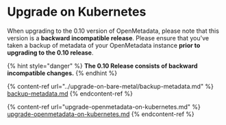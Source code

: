 # Upgrade on Kubernetes

When upgrading to the 0.10 version of OpenMetadata, please note that this version is a **backward incompatible release**. Please ensure that you've taken a backup of metadata of your OpenMetadata instance **prior to upgrading to the 0.10 release**.

{% hint style="danger" %}
**The 0.10 Release consists of backward incompatible changes.**
{% endhint %}

{% content-ref url="../upgrade-on-bare-metal/backup-metadata.md" %}
[backup-metadata.md](../upgrade-on-bare-metal/backup-metadata.md)
{% endcontent-ref %}

{% content-ref url="upgrade-openmetadata-on-kubernetes.md" %}
[upgrade-openmetadata-on-kubernetes.md](upgrade-openmetadata-on-kubernetes.md)
{% endcontent-ref %}
